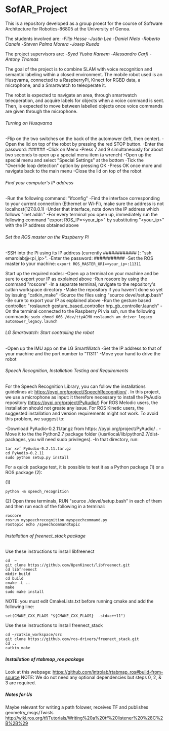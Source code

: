 # SofAR_Project

This is a repository developed as a group proect for the course of Software Architecture for Robotics-86805 at the University of Genoa. 

The students involved are:
-_Filip Hesse_
-_Justin Lee_
-_Daniel Nieto_
-_Roberto Canale_
-_Steven Palma Morera_
-_Josep Rueda_

The project supervisors are: 
-_Syed Yusha Kareem_
-_Alessandro Carfì_
-_Antony Thomas_

The goal of the project is to combine SLAM with voice recognition and semantic labeling within a closed environment. 
The mobile robot used is an Husqvarna, connected to a RaspberryPi, Kinect for RGBD data, a microphone, and a Smartwatch to teleoperate it. 

The robot is expected to navigate an area, through smartwatch teleoperation, and acquire labels for objects when a voice command is sent. Then, is expected to move between labelled objects once voice commands are given through the microphone. 

###### Turning on Husqvarna ######
-Flip on the two switches on the back of the automower (left, then center).
-Open the lid on top of the robot by pressing the red STOP button.
-Enter the password: ######
-Click on Menu
-Press 7 and 9 simultaneously for about two seconds to open up a special menu item (a wrench)
-Open up the special menu and select "Special Settings" at the bottom
-Tick the "Override loop detection" option by pressing OK
-Press OK once more and navigate back to the main menu
-Close the lid on top of the robot

###### Find your computer's IP address ######
-Run the following command: "ifconfig"
-Find the interface corresponding to your current connection (Ethernet or Wi-Fi), make sure the address is not localhost(127.0.0.1)
-Under that interface, note down the IP address which follows "inet addr:"
-For every terminal you open up, immediately run the following command "export ROS_IP=<your_ip>" by substituting "<your_ip>" with the IP address obtained above

######  Set the ROS master on the Raspberry Pi ######
-SSH into the Pi using its IP address (currently ############ ): "ssh emarolab@<pi_ip>".
-Enter the password: ###########
-Set the ROS master to your machine: ```export ROS_MASTER_URI=<your_ip>:11311 ```

Start up the required nodes:
-Open up a terminal on your machine and be sure to export your IP as explained above
-Run roscore by using the command "roscore"
-In a separate terminal, navigate to the repository's catkin workspace directory
-Make the repository if you haven't done so yet by issuing "catkin_make"
-Source the files using "source devel/setup.bash"
-Be sure to export your IP as explained above
-Run the gesture based controller: "roslaunch gesture_based_controller hrp_gb_controller.launch"
-On the terminal connected to the Raspberry Pi via ssh, run the following commands:
   ```sudo chmod 666 /dev/ttyACM0```
   ```roslaunch am_driver_legacy automower_legacy.launch```
    
###### LG Smartwatch: Start controlling the robot ######
-Open up the IMU app on the LG SmartWatch
-Set the IP address to that of your machine and the port number to "11311"
-Move your hand to drive the robot


###### Speech Recognition, Installation Testing and Requirements ######

For the Speech Recognition Library, you can follow the installations guidelines at:  https://pypi.org/project/SpeechRecognition/ .
In this project, we use a microphone as input: it therefore necessary to install the PyAudio repository (https://pypi.org/project/PyAudio/)
For ROS Melodic users, the installation should not greate any issue. 
For ROS Kinetic users, the suggested installation and version requirements might not work. To avoid this problem, we suggest to:

-Download PyAudio-0.2.11.tar.gz from https: //pypi.org/project/PyAudio/ .
-Move it to the the Python2.7 package folder (/usr/local/lib/python2.7/dist-packages, you will need sudo privileges). 
-In that directory, run:

```
tar xvf PyAudio-0.2.11.tar.gz
cd PyAudio-0.2.11
sudo python setup.py install
```
For a quick package test, it is possible to test it as a Python package (1) or a ROS package (2):

(1)
```
python -m speech_recognition
```
(2) Open three terminals, RUN "source ./devel/setup.bash" in each of them and then run each of the following in a terminal:
```
roscore
rosrun myspeechrecognition myspeechcommand.py
rostopic echo /speechcommandtopic
```

 ###### Installation of freenect_stack package #######
Use these instructions to install libfreenect
```
cd  ~    
git clone https://github.com/OpenKinect/libfreenect.git    
cd libfreenect    
mkdir build   
cd build
cmake -L ..    
make
sudo make install
```
NOTE: you must edit CmakeLists.txt before running cmake and add the following line:
```
set(CMAKE_CXX_FLAGS "${CMAKE_CXX_FLAGS}  -std=c++11")
```
Use these instructions to install freenect_stack
```
cd ~/catkin_workspace/src
git clone https://github.com/ros-drivers/freenect_stack.git
cd ..
catkin_make
```
##### Installation of rtabmap_ros package #####
Look at this webpage: https://github.com/introlab/rtabmap_ros#build-from-source
NOTE: We do not need any optional dependencies but steps 0, 2, & 3 are required.


##### Notes for Us #####
Maybe relevant for writing a path folower, receives TF and publishes geometry_msgs/Twists
http://wiki.ros.org/tf/Tutorials/Writing%20a%20tf%20listener%20%28C%2B%2B%29
